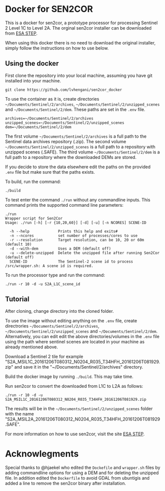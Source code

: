 # Docker for SEN2COR #


This is a docker for sen2cor, a prototype processor for processing Sentinel 2 Level 1C to Level 2A.
The orginal sen2cor installer can be downloaded from [ESA STEP](http://step.esa.int/main/third-party-plugins-2/sen2cor/).

When using this docker there is no need to download the original installer, simply follow the instructions on how to use below.

## Using the docker ##

First clone the repository into your local machine, assuming you have git installed into your machine.

~~~
git clone https://github.com/lvhengani/sen2cor_docker
~~~

To use the container as it is, create directories `~/Documents/Sentinel/2/archives`, `~/Documents/Sentinel/2/unzipped_scenes` and `~/Documents/Sentinel/2/dem`. These paths are set in the `.env` file.

~~~
archives=~/Documents/Sentinel/2/archives
unzipped_scenes=~/Documents/Sentinel/2/unzipped_scenes
dem=~/Documents/Sentinel/2/dem
~~~

The first volume `~/Documents/Sentinel/2/archives` is a full path to the Sentinel data archives repository (.zip).
The second volume `~/Documents/Sentinel/2/unzipped_scenes` is a full path to a repository with unzipped scenes (.SAFE).
The third volume `~/Documents/Sentinel/2/dem` is a full path to a repository where the downloaded DEMs are stored.

If you decide to store the data elsewhere edit the paths on the provided `.env` file but make sure that the paths exists.

To build, run the command:

~~~
./build
~~~

To test enter the command `./run` without any commandline inputs. This command prints the
supported command line parameters:



~~~
./run
Wrapper script for Sen2Cor
Usage: ./run [-h] [-r {10,20,60}] [-d] [-u] [-n NCORES] SCENE-ID

  -h --help             Prints this help and exits#
  -n --ncores           set number of processes/cores to use
  -r --resolution       Target resolution, can be 10, 20 or 60m (default 10)
  -d --with-dem         Uses a DEM (default off)
  -u --delete-unzipped  Delete the unzipped file after running Sen2Cor (default off)
  SCENE-ID              The Sentinel-2 scene id to process
/src/wrapper.sh: A scene id is required.
~~~


To run the processor type and run the command:

~~~
./run -r 10 -d -u S2A_L1C_scene_id
~~~

## Tutorial ##

After cloning, change directory into the cloned folder.

To use the image without editing anything on the `.env` file, create directrories `~/Documents/Sentinel/2/archives`, `~/Documents/Sentinel/2/unzipped_scenes` and `~/Documents/Sentinel/2/dem`.
Alternatively, you can edit edit the above directories/volumes in the `.env` file using the path where sentinel scenes are located in your machine as already mentioned above.

Download a Sentinel 2 tile for example "S2A_MSIL1C_20161206T080312_N0204_R035_T34HFH_20161206T081929.zip" and save it in the "~/Documents/Sentinel/2/archives" directory.

Build the docker image by running `./build`. This may take time.

Run sen2cor to convert the downloaded from L1C to L2A  as follows:

~~~
./run -r 10 -d -u S2A_MSIL1C_20161206T080312_N0204_R035_T34HFH_20161206T081929.zip
~~~

The results will be in the `~/Documents/Sentinel/2/unzipped_scenes` folder with the name "S2A_MSIL2A_20161206T080312_N0204_R035_T34HFH_20161206T081929.SAFE".

For more information on how to use sen2cor, visit the site [ESA STEP](http://step.esa.int/main/third-party-plugins-2/sen2cor/).

# Acknowlegments

Special thanks to @hjaekel who edited the `Dockefile` and `wrapper.sh` files by adding commandline options for using a DEM and for deleting the unzipped file. In addition edited the `Dockerfile` to avoid GDAL from ubuntigis and added a line to remove the sen2cor binary after installation.
